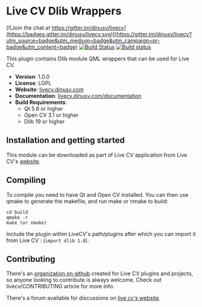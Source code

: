 # Live CV Dlib Wrappers

[![Join the chat at https://gitter.im/dinusv/livecv](https://badges.gitter.im/dinusv/livecv.svg)](https://gitter.im/dinusv/livecv?utm_source=badge&utm_medium=badge&utm_campaign=pr-badge&utm_content=badge)
[![Build Status](https://travis-ci.org/livecv/live-dlib.svg?branch=master)](https://travis-ci.org/livecv/live-dlib)
[![Build status](https://ci.appveyor.com/api/projects/status/017pl13o2126vlvd?svg=true)](https://ci.appveyor.com/project/dinusv/live-dlib)

This plugin contains Dlib module QML wrappers that can be used for Live CV.

 * **Version**: 1.0.0
 * **License**: LGPL
 * **Website**: [livecv.dinusv.com](http://livecv.dinusv.com)
 * **Documentation**: [livecv.dinusv.com/documentation](http://livecv.dinusv.com/documentation)
 * **Build Requirements**:
   * Qt 5.6 or higher
   * Open CV 3.1 or higher
   * Dlib 19 or higher

## Installation and getting started

This module can be downloaded as part of Live CV application from Live CV's [website](http://livecv.dinusv.com/download.html).

## Compiling

To compile you need to have Qt and Open CV installed. You can then use qmake to generate the makefile, and run make or nmake to build:

```
cd build
qmake -r
make (or nmake)
```

Include the plugin within LiveCV's path/plugins after which you can import it from Live CV : (```import dlib 1.0```).

## Contributing

There's an [organization on github](http://github.com/livecv) created for Live CV plugins and projects, so anyone looking to contribute is always welcome. Check out livecv/CONTRIBUTING article for more info.

There's a forum available for discussions on [live cv's website](http://livecv.dinusv.com/forum).

